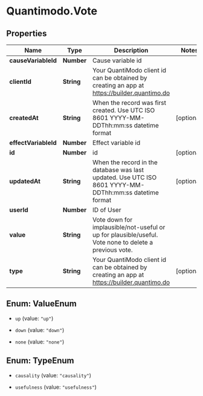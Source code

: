 # Quantimodo.Vote

## Properties
Name | Type | Description | Notes
------------ | ------------- | ------------- | -------------
**causeVariableId** | **Number** | Cause variable id | 
**clientId** | **String** | Your QuantiModo client id can be obtained by creating an app at https://builder.quantimo.do | 
**createdAt** | **String** | When the record was first created. Use UTC ISO 8601 YYYY-MM-DDThh:mm:ss datetime format | [optional] 
**effectVariableId** | **Number** | Effect variable id | 
**id** | **Number** | id | [optional] 
**updatedAt** | **String** | When the record in the database was last updated. Use UTC ISO 8601 YYYY-MM-DDThh:mm:ss datetime format | [optional] 
**userId** | **Number** | ID of User | 
**value** | **String** | Vote down for implausible/not-useful or up for plausible/useful. Vote none to delete a previous vote. | 
**type** | **String** | Your QuantiModo client id can be obtained by creating an app at https://builder.quantimo.do | [optional] 


<a name="ValueEnum"></a>
## Enum: ValueEnum


* `up` (value: `"up"`)

* `down` (value: `"down"`)

* `none` (value: `"none"`)




<a name="TypeEnum"></a>
## Enum: TypeEnum


* `causality` (value: `"causality"`)

* `usefulness` (value: `"usefulness"`)





